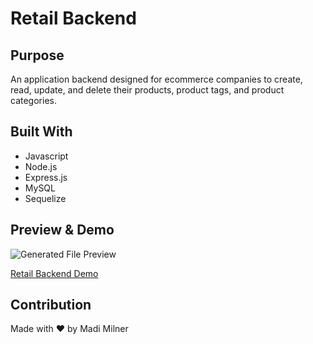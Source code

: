 # Retail Backend

## Purpose
An application backend designed for ecommerce companies to create, read, update, and delete their products, product tags, and product categories.

## Built With
* Javascript
* Node.js
* Express.js
* MySQL
* Sequelize

## Preview & Demo  

![Generated File Preview](./assets/demo/preview.gif)

[Retail Backend Demo](https://youtu.be/YtycHQBeexU)  

## Contribution
Made with ❤️ by Madi Milner